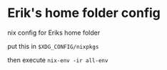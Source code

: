 # Erik's home folder config

nix config for Eriks home folder

put this in `$XDG_CONFIG/nixpkgs`

then execute `nix-env -ir all-env`
